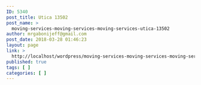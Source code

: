 ```yaml
---
ID: 5340
post_title: Utica 13502
post_name: >
  moving-services-moving-services-moving-services-utica-13502
author: mrgabonijeff@gmail.com
post_date: 2018-03-28 01:46:23
layout: page
link: >
  http://localhost/wordpress/moving-services-moving-services-moving-services-utica-13502/
published: true
tags: [ ]
categories: [ ]
---
```

